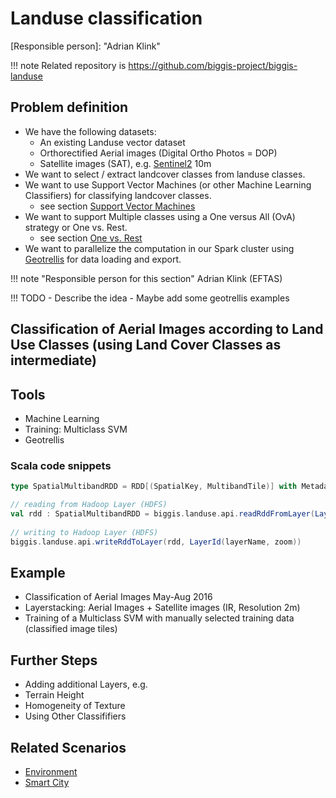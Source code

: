 # Landuse classification

[Responsible person]: "Adrian Klink"

!!! note
    Related repository is https://github.com/biggis-project/biggis-landuse

## Problem definition

- We have the following datasets:
    - An existing Landuse vector dataset
    - Orthorectified Aerial images (Digital Ortho Photos = DOP) 
    - Satellite images (SAT), e.g. [Sentinel2](../data_sources/ground_surface_related/sentinel2/index.md) 10m
- We want to select / extract landcover classes from landuse classes.
- We want to use Support Vector Machines (or other Machine Learning Classifiers) for classifying landcover classes.
    - see section [Support Vector Machines](../methods/support_vector_machine.md)
- We want to support Multiple classes using a One versus All (OvA) strategy or One vs. Rest.
    - see section [One vs. Rest](../methods/one_vs_rest.md)
- We want to parallelize the computation in our Spark cluster using [Geotrellis](https://geotrellis.io/) for data loading and export.

!!! note "Responsible person for this section"
    Adrian Klink (EFTAS)

!!! TODO
    - Describe the idea
    - Maybe add some geotrellis examples


## Classification of Aerial Images according to Land Use Classes (using Land Cover Classes as intermediate)

## Tools
- Machine Learning
- Training: Multiclass SVM
- Geotrellis

### Scala code snippets

```scala
type SpatialMultibandRDD = RDD[(SpatialKey, MultibandTile)] with Metadata[TileLayerMetadata[SpatialKey]]

// reading from Hadoop Layer (HDFS)
val rdd : SpatialMultibandRDD = biggis.landuse.api.readRddFromLayer(LayerId(layerName, zoom))
      
// writing to Hadoop Layer (HDFS)
biggis.landuse.api.writeRddToLayer(rdd, LayerId(layerName, zoom))
```

## Example
- Classification of Aerial Images May-Aug 2016
- Layerstacking: Aerial Images + Satellite images (IR, Resolution 2m)
- Training of a Multiclass SVM with manually selected training data (classified image tiles)

## Further Steps
- Adding additional Layers, e.g.
- Terrain Height
- Homogeneity of Texture
- Using Other Classififiers

## Related Scenarios
- [Environment](../scenarios/03_env.md)
- [Smart City](../scenarios/01_city.md)
